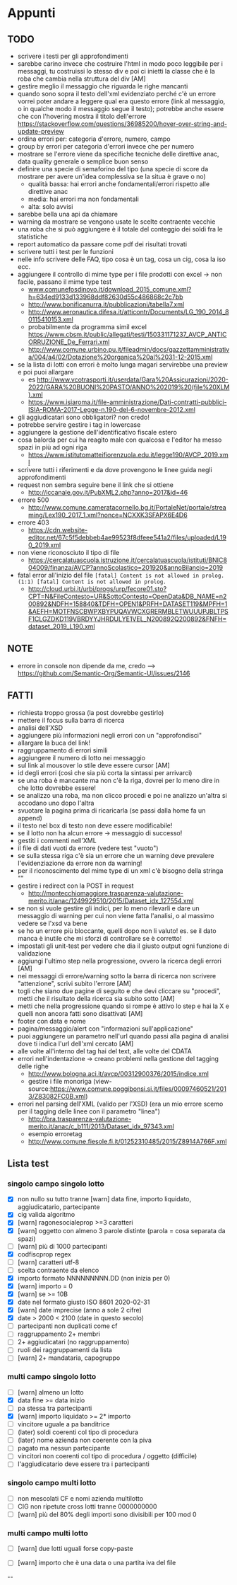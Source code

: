 # Appunti

## TODO
- scrivere i testi per gli approfondimenti
- sarebbe carino invece che costruire l'html in modo poco leggibile per i messaggi, tu costruissi lo stesso div e poi ci inietti
la classe che è la roba che cambia nella struttura del div [AM]
- gestire meglio il messaggio che riguarda le righe mancanti
- quando sono sopra il testo dell'xml evidenziato perché c'è un errore vorrei poter andare a leggere qual era questo errore (link al messaggio, o in qualche modo il messaggio segue il testo); potrebbe anche essere che con l'hovering mostra il titolo dell'errore https://stackoverflow.com/questions/36985200/hover-over-string-and-update-preview
- ordina errori per: categoria d'errore, numero, campo
- group by errori per categoria d'errori invece che per numero
- mostrare se l'errore viene da specifiche tecniche delle direttive anac, data quality generale o semplice buon senso
- definire una specie di semaforino del tipo (una specie di score da mostrare per avere un'idea complessiva se la situa è grave o no)
    - qualità bassa: hai errori anche fondamentali/errori rispetto alle direttive anac
    - media: hai errori ma non fondamentali
    - alta: solo avvisi
- sarebbe bella una api da chiamare
- warning da mostrare se vengono usate le scelte contraente vecchie
- una roba che si può aggiungere è il totale del conteggio dei soldi fra le statistiche
- report automatico da passare come pdf dei risultati trovati
- scrivere tutti i test per le funzioni
- nelle info scrivere delle FAQ, tipo cosa è un tag, cosa un cig, cosa la iso ecc.
- aggiungere il controllo di mime type per i file prodotti con excel -> non facile, passano il mime type test
    - www.comunefosdinovo.it/download_2015_comune.xml?h=634ed9133d133968ddf82630d55c486868c2c7bb
    - http://www.bonificanurra.it/pubblicazioni/tabella7.xml
    - http://www.aeronautica.difesa.it/atticontr/Documents/LG_190_2014_80115410153.xml
    - probabilmente da programma simil excel https://www.cbsm.it/public/allegati/testi/150331171237_AVCP_ANTICORRUZIONE_De_Ferrari.xml
    - http://www.comune.urbino.pu.it/fileadmin/docs/gazzettamministrativa/004/a4/02/Dotazione%20organica%20al%2031-12-2015.xml
- se la lista di lotti con errori è molto lunga magari servirebbe una preview e poi puoi allargare
    - es http://www.vcotrasporti.it/userdata/Gara%20Assicurazioni/2020-2022/GARA%20BUONI%20PASTO/ANNO%202019%20(file%20XLM).xml
    - https://www.isiaroma.it/file-amministrazione/Dati-contratti-pubblici-ISIA-ROMA-2017-Legge-n.190-del-6-novembre-2012.xml
- gli aggiudicatari sono obbligatori? non credo!
- potrebbe servire gestire i tag in lowercase
- aggiungere la gestione dell'identificativo fiscale estero
- cosa balorda per cui ha reagito male con qualcosa e l'editor ha messo spazi in più ad ogni riga
    - https://www.istitutomatteifiorenzuola.edu.it/legge190/AVCP_2019.xml
- scrivere tutti i riferimenti e da dove provengono le linee guida negli approfondimenti
- request non sembra seguire bene il link che si ottiene
    - http://iccanale.gov.it/PubXML2.php?anno=2017&id=46
- errore 500
    - http://www.comune.cameratacornello.bg.it/PortaleNet/portale/streaming/Lex190_2017_1.xml?nonce=NCXXK3SFAPX6E4D6
- errore 403
    - https://cdn.website-editor.net/67c5f5debbeb4ae99523f8dfeee541a2/files/uploaded/L190_2019.xml
- non viene riconosciuto il tipo di file
    - https://cercalatuascuola.istruzione.it/cercalatuascuola/istituti/BNIC804009/finanza/AVCP?annoScolastico=201920&annoBilancio=2019
- fatal error all'inizio del file `[fatal] Content is not allowed in prolog. (1:1) [fatal] Content is not allowed in prolog.`
    - http://cloud.urbi.it/urbi/progs/urp/fecore01.sto?CPT=N&FileContesto=UR&SottoContesto=OpenData&DB_NAME=n200892&NDFH=158840&TDFH=OPEN1&PRFH=DATASET119&MPFH=1&AEFH=MOTFNSCBWPXBYPUQAVWCXGRERMBLETWUUUPJBLTPSF1CLGZDKD119VBRDYYJHRDULYE1VEL_N200892Q200892&FNFH=dataset_2019_L190.xml

## NOTE
- errore in console non dipende da me, credo --> https://github.com/Semantic-Org/Semantic-UI/issues/2146


## FATTI
- richiesta troppo grossa (la post dovrebbe gestirlo)
- mettere il focus sulla barra di ricerca
- analisi dell'XSD
- aggiungere più informazioni negli errori con un "approfondisci"
- allargare la buca del link!
- raggruppamento di errori simili
- aggiungere il numero di lotto nei messaggio
- sul link al mousover lo stile deve essere cursor [AM]
- id degli errori (così che sia più corta la sintassi per arrivarci)
- se una roba è mancante ma non c'è la riga, dovrei per lo meno dire in che lotto dovrebbe essere!
- se analizzo una roba, ma non clicco procedi e poi ne analizzo un'altra si accodano uno dopo l'altra
- svuotare la pagina prima di ricaricarla (se passi dalla home fa un append)
- il testo nel box di testo non deve essere modificabile!
- se il lotto non ha alcun errore -> messaggio di successo!
- gestiti i commenti nell'XML
- il file di dati vuoti da errore (vedere test "vuoto")
- se sulla stessa riga c'è sia un errore che un warning deve prevalere l'evidenziazione da errore non da warning!
- per il riconoscimento del mime type di un xml c'è bisogno della stringa "<?xml version="1.0" encoding="UTF-8" standalone="yes"?>"
- gestire i redirect con la POST in request
    - http://montecchiomaggiore.trasparenza-valutazione-merito.it/anac/1249929510/2015/Dataset_idx_127554.xml
- se non si vuole gestire gli indici, per lo meno rilevarli e dare un messaggio di warning per cui non viene fatta l'analisi, o al massimo vedere se l'xsd va bene
- se ho un errore più bloccante, quelli dopo non li valuto! es. se il dato manca è inutile che mi sforzi di controllare se è corretto!
- impostati gli unit-test per vedere che dia il giusto output ogni funzione di validazione
- aggiungi l'ultimo step nella progressione, ovvero la ricerca degli errori [AM]
- nei messaggi di errore/warning sotto la barra di ricerca non scrivere "attenzione", scrivi subito l'errore [AM]
- togli che siano due pagine di seguito e che devi cliccare su "procedi", metti che il risultato della ricerca sia subito sotto [AM]
- metti che nella progressione quando si rompe è attivo lo step e hai la X e quelli non ancora fatti sono disattivati [AM]
- footer con data e nome
- pagina/messaggio/alert con "informazioni sull'applicazione"
- puoi aggiungere un parametro nell'url quando passi alla pagina di analisi dove ti indica l'url dell'xml cercato [AM]
- alle volte all'interno del tag hai del text, alle volte del CDATA
- errori nell'indentazione -> creano problemi nella gestione del tagging delle righe
    - http://www.bologna.aci.it/avcp/00312900376/2015/indice.xml
    - gestire i file monoriga (view-source:https://www.comune.poggibonsi.si.it/files/00097460521/2013/Z83082FC0B.xml)
- errori nel parsing dell'XML (valido per l'XSD) (era un mio errore scemo per il tagging delle linee con il parametro "linea")
    - http://bra.trasparenza-valutazione-merito.it/anac/c_b111/2013/Dataset_idx_97343.xml
    - esempio erroretag
    - http://www.comune.fiesole.fi.it/01252310485/2015/Z8914A766F.xml

## Lista test

### singolo campo singolo lotto
- [X] non nullo su tutto tranne [warn] data fine, importo liquidato, aggiudicatario, partecipante
- [X] cig valida algoritmo
- [X] [warn] ragonesocialeprop >=3 caratteri
- [X] [warn] oggetto con almeno 3 parole distinte (parola = cosa separata da spazi)
- [ ] [warn] più di 1000 partecipanti
- [X] codfiscprop regex
- [ ] [warn] caratteri utf-8
- [ ] scelta contraente da elenco
- [X] importo formato NNNNNNNNN.DD (non inizia per 0)
- [X] [warn] importo = 0
- [X] [warn] se >= 10B
- [X] date nel formato giusto ISO 8601 2020-02-31
- [X] [warn] date imprecise (anno a sole 2 cifre)
- [X] date > 2000 < 2100 (date in questo secolo)
- [ ] partecipanti non duplicati come cf
- [ ] raggruppamento 2+ membri
- [ ] 2+ aggiudicatari (no raggruppamento)
- [ ] ruoli dei raggruppamenti da lista
- [ ] [warn] 2+ mandataria, capogruppo

### multi campo singolo lotto
- [ ] [warn] almeno un lotto
- [X] data fine >= data inizio
- [ ] pa stessa tra partecipanti
- [X] [warn] importo liquidato >= 2* importo
- [ ] vincitore uguale a pa banditrice
- [ ] (later) soldi coerenti col tipo di procedura
- [ ] (later) nome azienda non coerente con la piva
- [ ] pagato ma nessun partecipante
- [ ] vincitori non coerenti col tipo di procedura / oggetto (difficile)
- [ ] l'aggiudicatario deve essere tra i partecipanti

### singolo campo multi lotto
- [ ] non mescolati CF e nomi azienda multilotto
- [ ] CIG non ripetute cross lotti tranne 0000000000
- [ ] [warn] più del 80% degli importi sono divisibili per 100 mod 0

### multi campo multi lotto
- [ ] [warn] due lotti uguali forse copy-paste
- [ ] [warn] importo che è una data o una partita iva del file










--
